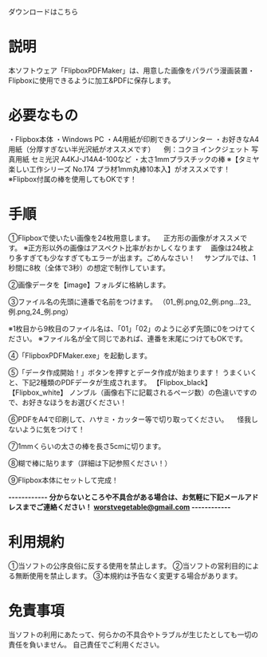 ダウンロードはこちら

# 説明
本ソフトウェア「FlipboxPDFMaker」は、用意した画像をパラパラ漫画装置・Flipboxに使用できるように加工&PDFに保存します。

# 必要なもの
・Flipbox本体
・Windows PC
・A4用紙が印刷できるプリンター
・お好きなA4用紙（分厚すぎない半光沢紙がオススメです）
　例：コクヨ インクジェット 写真用紙 セミ光沢 A4KJ-J14A4-100など
・太さ1mmプラスチックの棒
※【タミヤ 楽しい工作シリーズ No.174 プラ材1mm丸棒10本入】がオススメです！
※Flipbox付属の棒を使用してもOKです！

# 手順
①Flipboxで使いたい画像を24枚用意します。
　正方形の画像がオススメです。
※正方形以外の画像はアスペクト比率がおかしくなります
　画像は24枚より多すぎても少なすぎてもエラーが出ます。ごめんなさい！
　サンプルでは、1秒間に8枚（全体で3秒）の想定で制作しています。

②画像データを【image】フォルダに格納します。

③ファイル名の先頭に連番で名前をつけます。
（01_例.png,02_例.png…23_例.png,24_例.png）

※1枚目から9枚目のファイル名は、「01」「02」のように必ず先頭に0をつけてください。
※ファイル名が全て同じであれば、連番を末尾につけてもOKです。

④「FlipboxPDFMaker.exe」を起動します。

⑤「データ作成開始！」ボタンを押すとデータ作成が始まります！
うまくいくと、下記2種類のPDFデータが生成されます。
【Flipbox_black】【Flipbox_white】
ノンブル（画像右下に記載されるページ数）の色違いですので、お好きなほうをお選びください！

⑥PDFをA4で印刷して、ハサミ・カッター等で切り取ってください。
　怪我しないように気をつけて！

⑦1mmくらいの太さの棒を長さ5cmに切ります。

⑧糊で棒に貼ります（詳細は下記参照ください！）

⑨Flipbox本体にセットして完成！

**------------
分からないところや不具合がある場合は、お気軽に下記メールアドレスまでご連絡ください！
worstvegetable@gmail.com
------------**

# 利用規約

①当ソフトの公序良俗に反する使用を禁止します。
②当ソフトの営利目的による無断使用を禁止します。
③本規約は予告なく変更する場合があります。

# 免責事項

当ソフトの利用にあたって、何らかの不具合やトラブルが生じたとしても一切の責任を負いません。
自己責任でご利用ください。
